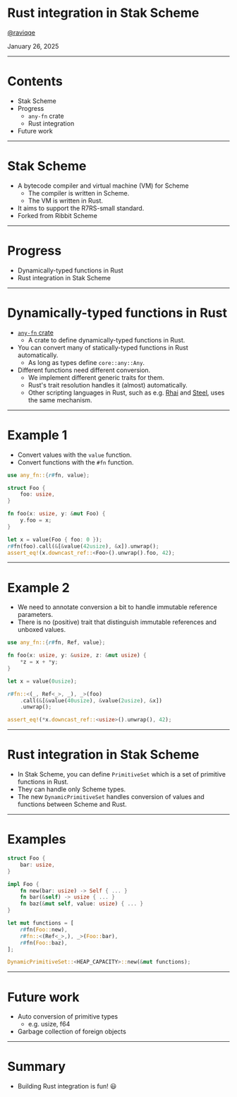# Rust integration in Stak Scheme

[@raviqqe](https://github.com/raviqqe)

January 26, 2025

---

# Contents

- Stak Scheme
- Progress
  - `any-fn` crate
  - Rust integration
- Future work

---

# Stak Scheme

- A bytecode compiler and virtual machine (VM) for Scheme
  - The compiler is written in Scheme.
  - The VM is written in Rust.
- It aims to support the R7RS-small standard.
- Forked from Ribbit Scheme

---

# Progress

- Dynamically-typed functions in Rust
- Rust integration in Stak Scheme

---

# Dynamically-typed functions in Rust

- [`any-fn` crate](https://docs.rs/any-fn)
  - A crate to define dynamically-typed functions in Rust.
- You can convert many of statically-typed functions in Rust automatically.
  - As long as types define `core::any::Any`.
- Different functions need different conversion.
  - We implement different generic traits for them.
  - Rust's trait resolution handles it (almost) automatically.
  - Other scripting languages in Rust, such as e.g. [Rhai](https://github.com/rhaiscript/rhai) and [Steel](https://github.com/mattwparas/steel), uses the same mechanism.

---

# Example 1

- Convert values with the `value` function.
- Convert functions with the `#fn` function.

```rust
use any_fn::{r#fn, value};

struct Foo {
    foo: usize,
}

fn foo(x: usize, y: &mut Foo) {
    y.foo = x;
}

let x = value(Foo { foo: 0 });
r#fn(foo).call(&[&value(42usize), &x]).unwrap();
assert_eq!(x.downcast_ref::<Foo>().unwrap().foo, 42);
```

---

# Example 2

- We need to annotate conversion a bit to handle immutable reference parameters.
- There is no (positive) trait that distinguish immutable references and unboxed values.

```rust
use any_fn::{r#fn, Ref, value};

fn foo(x: usize, y: &usize, z: &mut usize) {
    *z = x + *y;
}

let x = value(0usize);

r#fn::<(_, Ref<_>, _), _>(foo)
    .call(&[&value(40usize), &value(2usize), &x])
    .unwrap();

assert_eq!(*x.downcast_ref::<usize>().unwrap(), 42);
```

---

# Rust integration in Stak Scheme

- In Stak Scheme, you can define `PrimitiveSet` which is a set of primitive functions in Rust.
- They can handle only Scheme types.
- The new `DynamicPrimitiveSet` handles conversion of values and functions between Scheme and Rust.

---

# Examples

```rust
struct Foo {
    bar: usize,
}

impl Foo {
    fn new(bar: usize) -> Self { ... }
    fn bar(&self) -> usize { ... }
    fn baz(&mut self, value: usize) { ... }
}

let mut functions = [
    r#fn(Foo::new),
    r#fn::<(Ref<_>,), _>(Foo::bar),
    r#fn(Foo::baz),
];

DynamicPrimitiveSet::<HEAP_CAPACITY>::new(&mut functions);
```

---

# Future work

- Auto conversion of primitive types
  - e.g. usize, f64
- Garbage collection of foreign objects

---

# Summary

- Building Rust integration is fun! 😃
